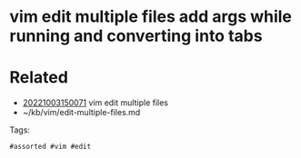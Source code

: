 # vim edit multiple files add args while running and converting into tabs

# Related

- [20221003150071](/zet/20221003150071/README.md) vim edit multiple files
- ~/kb/vim/edit-multiple-files.md

Tags:

    #assorted #vim #edit
